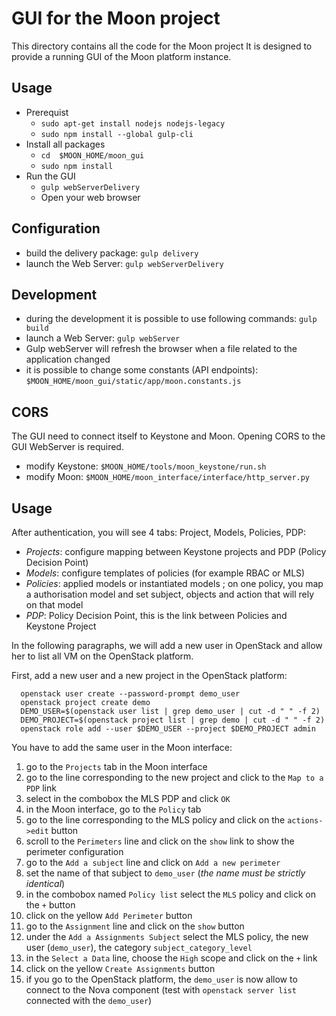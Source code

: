 # GUI for the Moon project
This directory contains all the code for the Moon project
It is designed to provide a running GUI of the Moon platform instance.

## Usage
- Prerequist
  - `sudo apt-get install nodejs nodejs-legacy`
  - `sudo npm install --global gulp-cli`
- Install all packages 
  - `cd  $MOON_HOME/moon_gui`
  - `sudo npm install`
- Run the GUI
  - `gulp webServerDelivery`
  - Open your web browser

## Configuration
- build the delivery package: `gulp delivery`
- launch the Web Server: `gulp webServerDelivery`

## Development
- during the development it is possible to use following commands: `gulp build`
- launch a Web Server: `gulp webServer`
- Gulp webServer will refresh the browser when a file related to the application changed
- it is possible to change some constants (API endpoints): `$MOON_HOME/moon_gui/static/app/moon.constants.js`

## CORS
The GUI need to connect itself to Keystone and Moon.
Opening CORS to the GUI WebServer is required.
- modify Keystone: `$MOON_HOME/tools/moon_keystone/run.sh`
- modify Moon: `$MOON_HOME/moon_interface/interface/http_server.py`
 
## Usage
After authentication, you will see 4 tabs: Project, Models, Policies, PDP:

* *Projects*: configure mapping between Keystone projects and PDP (Policy Decision Point)
* *Models*: configure templates of policies (for example RBAC or MLS)
* *Policies*: applied models or instantiated models ; 
on one policy, you map a authorisation model and set subject, objects and action that will
rely on that model
* *PDP*: Policy Decision Point, this is the link between Policies and Keystone Project

In the following paragraphs, we will add a new user in OpenStack and allow her to list 
all VM on the OpenStack platform.

First, add a new user and a new project in the OpenStack platform:

      openstack user create --password-prompt demo_user
      openstack project create demo
      DEMO_USER=$(openstack user list | grep demo_user | cut -d " " -f 2)
      DEMO_PROJECT=$(openstack project list | grep demo | cut -d " " -f 2)
      openstack role add --user $DEMO_USER --project $DEMO_PROJECT admin
      
You have to add the same user in the Moon interface:

1. go to the `Projects` tab in the Moon interface
1. go to the line corresponding to the new project and click to the `Map to a PDP` link
1. select in the combobox the MLS PDP and click `OK`
1. in the Moon interface, go to the `Policy` tab
1. go to the line corresponding to the MLS policy and click on the `actions->edit` button
1. scroll to the `Perimeters` line and click on the `show` link to show the perimeter configuration
1. go to the `Add a subject` line and click on `Add a new perimeter`
1. set the name of that subject to `demo_user` (*the name must be strictly identical*)
1. in the combobox named `Policy list` select the `MLS` policy and click on the `+` button
1. click on the yellow `Add Perimeter` button
1. go to the `Assignment` line and click on the `show` button
1. under the `Add a Assignments Subject` select the MLS policy, 
the new user (`demo_user`), the category `subject_category_level` 
1. in the `Select a Data` line, choose the `High` scope and click on the `+` link 
1. click on the yellow `Create Assignments` button 
1. if you go to the OpenStack platform, the `demo_user` is now allow to connect 
to the Nova component (test with `openstack server list` connected with the `demo_user`)